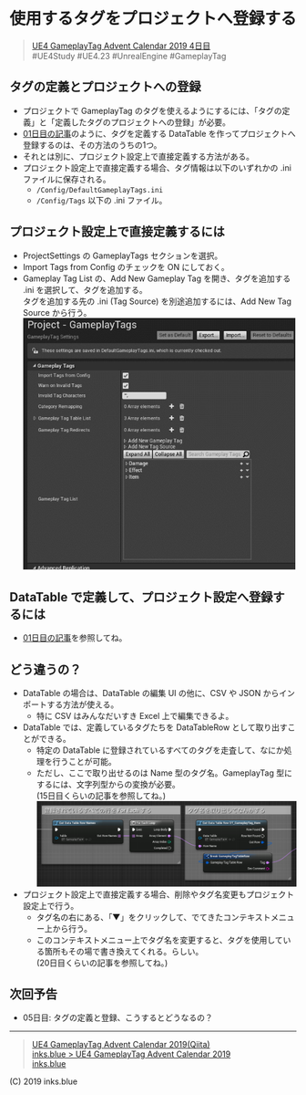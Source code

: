 # 使用するタグをプロジェクトへ登録する

> [UE4 GameplayTag Advent Calendar 2019 4日目](https://qiita.com/advent-calendar/2019/ue4-gameplaytag)  
>#UE4Study #UE4.23 #UnrealEngine #GameplayTag

## タグの定義とプロジェクトへの登録

* プロジェクトで GameplayTag のタグを使えるようにするには、「タグの定義」と「定義したタグのプロジェクトへの登録」が必要。
* [01日目の記事](./Day01-Overview.md)のように、タグを定義する DataTable を作ってプロジェクトへ登録するのは、その方法のうちの1つ。
* それとは別に、プロジェクト設定上で直接定義する方法がある。
* プロジェクト設定上で直接定義する場合、タグ情報は以下のいずれかの .ini ファイルに保存される。
    * `/Config/DefaultGameplayTags.ini`
    * `/Config/Tags` 以下の .ini ファイル。

## プロジェクト設定上で直接定義するには

* ProjectSettings の GameplayTags セクションを選択。
* Import Tags from Config のチェックを ON にしておく。
* Gameplay Tag List の、Add New Gameplay Tag を開き、タグを追加する .ini を選択して、タグを追加する。  
タグを追加する先の .ini (Tag Source) を別途追加するには、Add New Tag Source から行う。  
![Add Tags Into Ini](./Images/Day04_AddGameplayTagIntoIni.gif)

## DataTable で定義して、プロジェクト設定へ登録するには

* [01日目の記事](./Day01-Overview.md)を参照してね。

## どう違うの？

* DataTable の場合は、DataTable の編集 UI の他に、CSV や JSON からインポートする方法が使える。
    * 特に CSV はみんなだいすき Excel 上で編集できるよ。
* DataTable では、定義しているタグたちを DataTableRow として取り出すことができる。
    * 特定の DataTable に登録されているすべてのタグを走査して、なにか処理を行うことが可能。  
    * ただし、ここで取り出せるのは Name 型のタグ名。GameplayTag 型にするには、文字列型からの変換が必要。  
    (15日目くらいの記事を参照してね。)  
    ![ForEach DataTableRow](./Images/Day04_ForEach_DataTableRow.png)
* プロジェクト設定上で直接定義する場合、削除やタグ名変更もプロジェクト設定上で行う。
    * タグ名の右にある、「▼」をクリックして、でてきたコンテキストメニュー上から行う。
    * このコンテキストメニュー上でタグ名を変更すると、タグを使用している箇所もその場で書き換えてくれる。らしい。  
    (20日目くらいの記事を参照してね。)

## 次回予告

* 05日目: タグの定義と登録、こうするとどうなるの？

---

> [UE4 GameplayTag Advent Calendar 2019(Qiita)](https://qiita.com/advent-calendar/2019/ue4-gameplaytag)  
> [inks.blue > UE4 GameplayTag Advent Calendar 2019](./Index.md)  
> [inks.blue](../../)

(C) 2019 inks.blue
